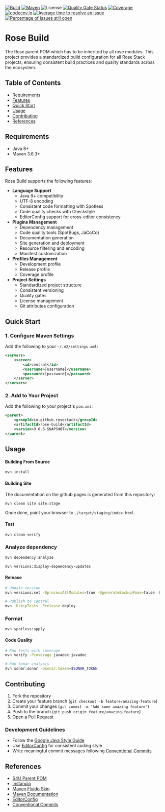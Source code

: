 [![Build](https://github.com/rosestack/rose-build/actions/workflows/build.yml/badge.svg)](https://github.com/rosestack/rose-build/actions/workflows/build.yml)
[![Maven](https://img.shields.io/maven-central/v/io.github.rosestack/rose-build.svg)](https://repo1.maven.org/maven2/io/github/rosestack/rose-build/)
![License](https://img.shields.io/github/license/rosestack/rose-build.svg)
[![Quality Gate Status](https://sonarcloud.io/api/project_badges/measure?project=io.github.rosestack%3Arose-build&metric=alert_status)](https://sonarcloud.io/summary/new_code?id=io.github.rosestack%3Arose-build)
[![Coverage](https://sonarcloud.io/api/project_badges/measure?project=io.github.rosestack%3Arose-build&metric=coverage)](https://sonarcloud.io/dashboard?id=io.github.rosestack%3Arose-build)
[![codecov.io](https://codecov.io/github/rosestack/rose-build/coverage.svg?branch=main)](https://codecov.io/github/rosestack/rose-build?branch=main)
[![Average time to resolve an issue](http://isitmaintained.com/badge/resolution/rosestack/rose-build.svg)](http://isitmaintained.com/project/rosestack/rose-build "Average time to resolve an issue")
[![Percentage of issues still open](http://isitmaintained.com/badge/open/rosestack/rose-build.svg)](http://isitmaintained.com/project/rosestack/rose-build "Percentage of issues still open")

# Rose Build

The Rose parent POM which has to be inherited by all rose modules. This project provides a standardized build configuration for all Rose Stack projects, ensuring consistent build practices and quality standards across the ecosystem.

## Table of Contents

- [Requirements](#requirements)
- [Features](#features)
- [Quick Start](#quick-start)
- [Usage](#usage)
- [Contributing](#contributing)
- [References](#references)

## Requirements

- Java 8+
- Maven 3.6.3+

## Features

Rose Build supports the following features:

- **Language Support**
  - Java 8+ compatibility
  - UTF-8 encoding
  - Consistent code formatting with Spotless
  - Code quality checks with Checkstyle
  - EditorConfig support for cross-editor consistency
- **Plugins Management**
  - Dependency management
  - Code quality tools (SpotBugs, JaCoCo)
  - Documentation generation
  - Site generation and deployment
  - Resource filtering and encoding
  - Manifest customization
- **Profiles Management**
  - Development profile
  - Release profile
  - Coverage profile
- **Project Settings**
  - Standardized project structure
  - Consistent versioning
  - Quality gates
  - License management
  - Git attributes configuration

## Quick Start

### 1. Configure Maven Settings

Add the following to your `~/.m2/settings.xml`:

```xml
<servers>
    <server>
        <id>central</id>
        <username>[username]</username>
        <password>[password]</password>
    </server>
</servers>
```

### 2. Add to Your Project

Add the following to your project's `pom.xml`:

```xml
<parent>
    <groupId>io.github.rosestack</groupId>
    <artifactId>rose-build</artifactId>
    <version>0.0.6-SNAPSHOT</version>
</parent>
```

## Usage

#### Building From Source

```bash
mvn install
```

#### Building Site

The documentation on the github pages is generated from this repository:

```bash
mvn clean site site:stage
```

Once done, point your browser to `./target/staging/index.html`.

#### Test

```bash
mvn clean verify
```

### Analyze dependency

```bash
mvn dependency:analyze

mvn versions:display-dependency-updates
```

#### Release

```bash
# Update version
mvn versions:set -DprocessAllModules=true -DgenerateBackupPoms=false -DnewVersion=0.0.1

# Publish to Central
mvn -DskipTests -Prelease deploy
```

### Format

```bash
mvn spotless:apply
```

#### Code Quality

```bash
# Run tests with coverage
mvn verify -Pcoverage javadoc:javadoc

# Run Sonar analysis
mvn sonar:sonar -Dsonar.token=$SONAR_TOKEN
```

## Contributing

1. Fork the repository
2. Create your feature branch (`git checkout -b feature/amazing-feature`)
3. Commit your changes (`git commit -m 'Add some amazing feature'`)
4. Push to the branch (`git push origin feature/amazing-feature`)
5. Open a Pull Request

### Development Guidelines

- Follow the [Google Java Style Guide](https://google.github.io/styleguide/javaguide.html)
- Use [EditorConfig](https://editorconfig.org/) for consistent coding style
- Write meaningful commit messages following [Conventional Commits](https://www.conventionalcommits.org/)

## References

- [S4U Parent POM](https://github.com/s4u/parent)
- [Instancio](https://github.com/instancio/instancio)
- [Maven Fluido Skin](https://github.com/apache/maven-fluido-skin/)
- [Maven Documentation](https://maven.apache.org/guides/)
- [EditorConfig](https://editorconfig.org/)
- [Conventional Commits](https://www.conventionalcommits.org/)


